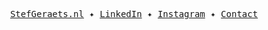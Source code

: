 <p align="center">
  <samp>
    <a href="https://stefgeraets.nl">StefGeraets.nl</a> ✦
    <a href="https://www.linkedin.com/in/stef-geraets/">LinkedIn</a> ✦
    <a href="https://www.instagram.com/stefgeraets.nl/">Instagram</a> ✦
    <a href="mailto:stef.geraets@gmail.nl">Contact</a>
  </samp>
</p>

<!--
**StefGeraets/StefGeraets** is a ✨ _special_ ✨ repository because its `README.md` (this file) appears on your GitHub profile.

Here are some ideas to get you started:

- 🔭 I’m currently working on ...
- 🌱 I’m currently learning ...
- 👯 I’m looking to collaborate on ...
- 🤔 I’m looking for help with ...
- 💬 Ask me about ...
- 📫 How to reach me: ...
- 😄 Pronouns: ...
- ⚡ Fun fact: ...
-->
